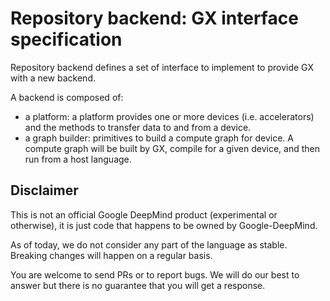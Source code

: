 # Repository backend: GX interface specification

Repository backend defines a set of interface to implement to provide
GX with a new backend.

A backend is composed of:

* a platform: a platform provides one or more devices (i.e. accelerators)
and the methods to transfer data to and from a device.
* a graph builder: primitives to build a compute graph for device. A compute
graph will be built by GX, compile for a given device, and then run from
a host language.

## Disclaimer

This is not an official Google DeepMind product (experimental or otherwise), it is
just code that happens to be owned by Google-DeepMind.

As of today, we do not consider any part of the language as stable. Breaking
changes will happen on a regular basis.

You are welcome to send PRs or to report bugs. We will do our best to answer but there
is no guarantee that you will get a response.
